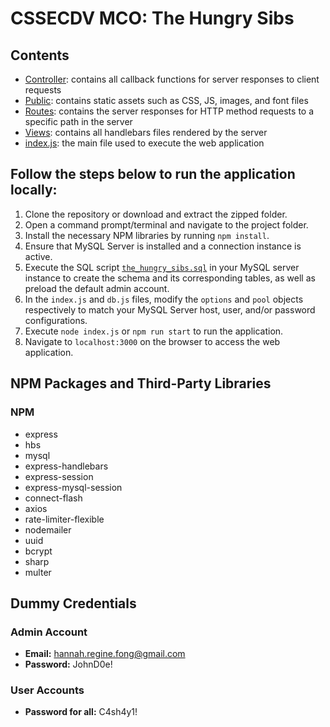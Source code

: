 # CSSECDV MCO: The Hungry Sibs
## Contents
- [Controller](https://github.com/alessgomez/CSSECDV-MCO/tree/main/controllers): contains all callback functions for server responses to client requests
- [Public](https://github.com/alessgomez/CSSECDV-MCO/tree/main/public): contains static assets such as CSS, JS, images, and font files
- [Routes](https://github.com/alessgomez/CSSECDV-MCO/tree/main/routes): contains the server responses for HTTP method requests to a specific path in the server
- [Views](https://github.com/alessgomez/CSSECDV-MCO/tree/main/views): contains all handlebars files rendered by the server
- [index.js](https://github.com/alessgomez/CSSECDV-MCO/blob/main/index.js): the main file used to execute the web application

## Follow the steps below to run the application locally:
1. Clone the repository or download and extract the zipped folder.
2. Open a command prompt/terminal and navigate to the project folder.
4. Install the necessary NPM libraries by running `npm install`.
4. Ensure that MySQL Server is installed and a connection instance is active.
5. Execute the SQL script [`the_hungry_sibs.sql`](https://github.com/alessgomez/CSSECDV-MCO/blob/main/the_hungry_sibs.sql) in your MySQL server instance to create the schema and its corresponding tables, as well as preload the default admin account.
6. In the `index.js` and `db.js` files, modify the `options` and `pool` objects respectively to match your MySQL Server host, user, and/or password configurations.
7. Execute `node index.js` or `npm run start` to run the application.
8. Navigate to `localhost:3000` on the browser to access the web application.

## NPM Packages and Third-Party Libraries
### NPM
- express
- hbs
- mysql
- express-handlebars
- express-session
- express-mysql-session
- connect-flash
- axios
- rate-limiter-flexible
- nodemailer
- uuid
- bcrypt
- sharp
- multer

## Dummy Credentials
### Admin Account
- **Email:** hannah.regine.fong@gmail.com
- **Password:** JohnD0e!
### User Accounts
- **Password for all:** C4sh4y1!